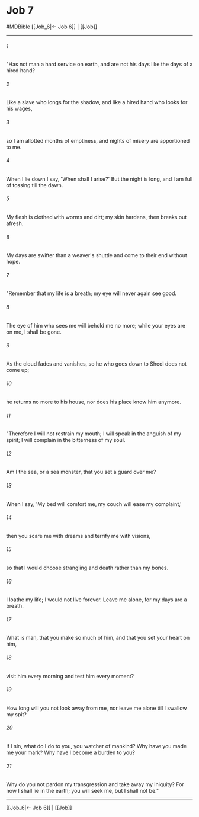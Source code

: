 # Job 7
#MDBible
[[Job_6|← Job 6]] | [[Job]]

***

###### 1 

"Has not man a hard service on earth, and are not his days like the days of a hired hand? 

###### 2 

Like a slave who longs for the shadow, and like a hired hand who looks for his wages, 

###### 3 

so I am allotted months of emptiness, and nights of misery are apportioned to me. 

###### 4 

When I lie down I say, 'When shall I arise?' But the night is long, and I am full of tossing till the dawn. 

###### 5 

My flesh is clothed with worms and dirt; my skin hardens, then breaks out afresh. 

###### 6 

My days are swifter than a weaver's shuttle and come to their end without hope. 

###### 7 

"Remember that my life is a breath; my eye will never again see good. 

###### 8 

The eye of him who sees me will behold me no more; while your eyes are on me, I shall be gone. 

###### 9 

As the cloud fades and vanishes, so he who goes down to Sheol does not come up; 

###### 10 

he returns no more to his house, nor does his place know him anymore. 

###### 11 

"Therefore I will not restrain my mouth; I will speak in the anguish of my spirit; I will complain in the bitterness of my soul. 

###### 12 

Am I the sea, or a sea monster, that you set a guard over me? 

###### 13 

When I say, 'My bed will comfort me, my couch will ease my complaint,' 

###### 14 

then you scare me with dreams and terrify me with visions, 

###### 15 

so that I would choose strangling and death rather than my bones. 

###### 16 

I loathe my life; I would not live forever. Leave me alone, for my days are a breath. 

###### 17 

What is man, that you make so much of him, and that you set your heart on him, 

###### 18 

visit him every morning and test him every moment? 

###### 19 

How long will you not look away from me, nor leave me alone till I swallow my spit? 

###### 20 

If I sin, what do I do to you, you watcher of mankind? Why have you made me your mark? Why have I become a burden to you? 

###### 21 

Why do you not pardon my transgression and take away my iniquity? For now I shall lie in the earth; you will seek me, but I shall not be." 

***

[[Job_6|← Job 6]] | [[Job]]
